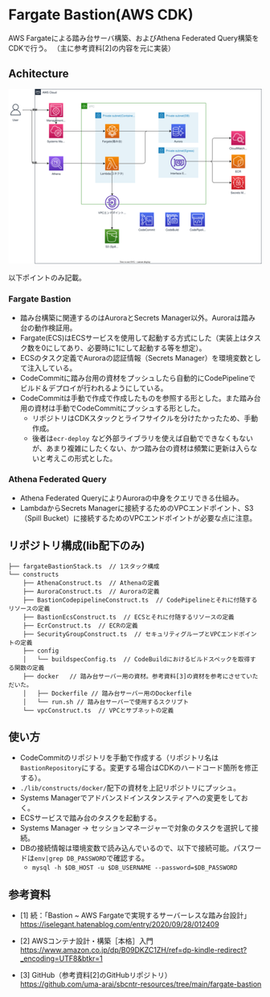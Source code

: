 # Fargate Bastion(AWS CDK)
AWS Fargateによる踏み台サーバ構築、およびAthena Federated Query構築をCDKで行う。
（主に参考資料[2]の内容を元に実装）
## Achitecture

![](./docs/architecture.drawio.svg)

以下ポイントのみ記載。

### Fargate Bastion
* 踏み台構築に関連するのはAuroraとSecrets Manager以外。Auroraは踏み台の動作検証用。
* Fargate(ECS)はECSサービスを使用して起動する方式にした（実装上はタスク数を0にしてあり、必要時に1にして起動する等を想定）。
* ECSのタスク定義でAuroraの認証情報（Secrets Manager）を環境変数として注入している。
* CodeCommitに踏み台用の資材をプッシュしたら自動的にCodePipelineでビルド＆デプロイが行われるようにしている。
* CodeCommitは手動で作成で作成したものを参照する形とした。また踏み台用の資材は手動でCodeCommitにプッシュする形とした。
  * リポジトリはCDKスタックとライフサイクルを分けたかったため、手動作成。
  * 後者は`ecr-deploy` など外部ライブラリを使えば自動でできなくもないが、あまり複雑にしたくない、かつ踏み台の資材は頻繁に更新は入らないと考えこの形式とした。

### Athena Federated Query
* Athena Federated QueryによりAuroraの中身をクエリできる仕組み。
* LambdaからSecrets Managerに接続するためのVPCエンドポイント、S3（Spill Bucket）に接続するためのVPCエンドポイントが必要な点に注意。
## リポジトリ構成(lib配下のみ)
```
├── fargateBastionStack.ts  // 1スタック構成
└── constructs
    ├── AthenaConstruct.ts  // Athenaの定義
    ├── AuroraConstruct.ts  // Auroraの定義
    ├── BastionCodepipelineConstruct.ts  // CodePipelineとそれに付随するリソースの定義
    ├── BastionEcsConstruct.ts  // ECSとそれに付随するリソースの定義
    ├── EcrConstruct.ts  // ECRの定義
    ├── SecurityGroupConstruct.ts  // セキュリティグループとVPCエンドポイントの定義
    ├── config
    │   └── buildspecConfig.ts  // CodeBuildにおけるビルドスペックを取得する関数の定義
    ├── docker   // 踏み台サーバー用の資材。参考資料[3]の資材を参考にさせていただいた。
    │   ├── Dockerfile // 踏み台サーバー用のDockerfile
    │   └── run.sh // 踏み台サーバーで使用するスクリプト
    └── vpcConstruct.ts  // VPCとサブネットの定義
```

## 使い方
* CodeCommitのリポジトリを手動で作成する（リポジトリ名は`BastionRepository`にする。変更する場合はCDKのハードコード箇所を修正する）。
* `./lib/constructs/docker/`配下の資材を上記リポジトリにプッシュ。
* Systems Managerでアドバンスドインスタンスティアへの変更をしておく。
* ECSサービスで踏み台のタスクを起動する。
* Systems Manager -> セッションマネージャーで対象のタスクを選択して接続。
* DBの接続情報は環境変数で読み込んでいるので、以下で接続可能。パスワードは`env|grep DB_PASSWORD`で確認する。
  * `mysql -h $DB_HOST -u $DB_USERNAME --password=$DB_PASSWORD`


## 参考資料
* [1] 続：「Bastion ~ AWS Fargateで実現するサーバーレスな踏み台設計」<br/>
https://iselegant.hatenablog.com/entry/2020/09/28/012409

* [2] AWSコンテナ設計・構築［本格］入門 <br/>
https://www.amazon.co.jp/dp/B09DKZC1ZH/ref=dp-kindle-redirect?_encoding=UTF8&btkr=1

* [3] GitHub（参考資料[2]のGitHubリポジトリ）<br/>
https://github.com/uma-arai/sbcntr-resources/tree/main/fargate-bastion